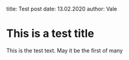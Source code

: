title: Test post
date: 13.02.2020
author: Vale

# This is a test title

This is the test text. May it be the first of many
